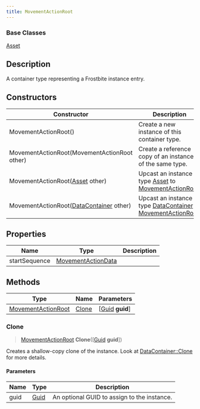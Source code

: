 ```yaml
---
title: MovementActionRoot
---
```

### Base Classes

[Asset](/vext/ref/fb/asset/)

## Description

A container type representing a Frostbite instance entry.

## Constructors

| Constructor                                                                   | Description                                                                                                                 |
| ----------------------------------------------------------------------------- | --------------------------------------------------------------------------------------------------------------------------- |
| MovementActionRoot()                                                          | Create a new instance of this container type.                                                                               |
| MovementActionRoot(MovementActionRoot other)                                  | Create a reference copy of an instance of the same type.                                                                    |
| MovementActionRoot([Asset](/vext/ref/fb/asset/) other)                                      | Upcast an instance of type [Asset](/vext/ref/fb/asset/) to [MovementActionRoot](/vext/ref/fb/movementactionroot/).                                      |
| MovementActionRoot([DataContainer](/vext/ref/shared/class/datacontainer) other) | Upcast an instance of type [DataContainer](/vext/ref/shared/class/datacontainer) to [MovementActionRoot](/vext/ref/fb/movementactionroot/). |

## Properties

| Name          | Type                                     | Description |
| ------------- | ---------------------------------------- | ----------- |
| startSequence | [MovementActionData](/vext/ref/fb/movementactiondata/) |             |

## Methods

| Type                                     | Name            | Parameters                                     |
| ---------------------------------------- | --------------- | ---------------------------------------------- |
| [MovementActionRoot](/vext/ref/fb/movementactionroot/) | [Clone](#clone) | \[[Guid](/vext/ref/shared/class/guid) **guid**\] |

### Clone

> [MovementActionRoot](/vext/ref/fb/movementactionroot/) **Clone**(\[[Guid](/vext/ref/shared/class/guid) **guid**\])

Creates a shallow-copy clone of the instance. Look at [DataContainer::Clone](/vext/ref/shared/class/datacontainer#clone) for more details.

#### Parameters

| Name | Type         | Description                                 |
| ---- | ------------ | ------------------------------------------- |
| guid | [Guid](/vext/ref/shared/class/guid/) | An optional GUID to assign to the instance. |
